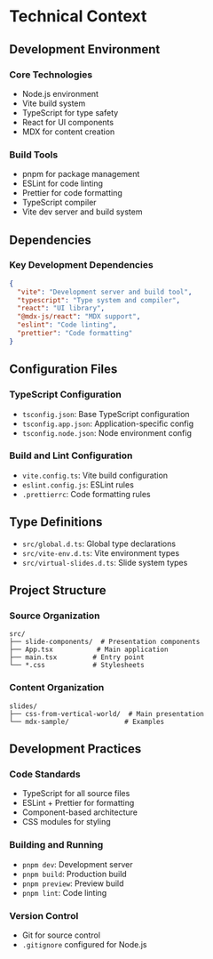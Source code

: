 # Technical Context

## Development Environment

### Core Technologies

- Node.js environment
- Vite build system
- TypeScript for type safety
- React for UI components
- MDX for content creation

### Build Tools

- pnpm for package management
- ESLint for code linting
- Prettier for code formatting
- TypeScript compiler
- Vite dev server and build system

## Dependencies

### Key Development Dependencies

```json
{
  "vite": "Development server and build tool",
  "typescript": "Type system and compiler",
  "react": "UI library",
  "@mdx-js/react": "MDX support",
  "eslint": "Code linting",
  "prettier": "Code formatting"
}
```

## Configuration Files

### TypeScript Configuration

- `tsconfig.json`: Base TypeScript configuration
- `tsconfig.app.json`: Application-specific config
- `tsconfig.node.json`: Node environment config

### Build and Lint Configuration

- `vite.config.ts`: Vite build configuration
- `eslint.config.js`: ESLint rules
- `.prettierrc`: Code formatting rules

## Type Definitions

- `src/global.d.ts`: Global type declarations
- `src/vite-env.d.ts`: Vite environment types
- `src/virtual-slides.d.ts`: Slide system types

## Project Structure

### Source Organization

```
src/
├── slide-components/  # Presentation components
├── App.tsx           # Main application
├── main.tsx         # Entry point
└── *.css            # Stylesheets
```

### Content Organization

```
slides/
├── css-from-vertical-world/  # Main presentation
└── mdx-sample/              # Examples
```

## Development Practices

### Code Standards

- TypeScript for all source files
- ESLint + Prettier for formatting
- Component-based architecture
- CSS modules for styling

### Building and Running

- `pnpm dev`: Development server
- `pnpm build`: Production build
- `pnpm preview`: Preview build
- `pnpm lint`: Code linting

### Version Control

- Git for source control
- `.gitignore` configured for Node.js
